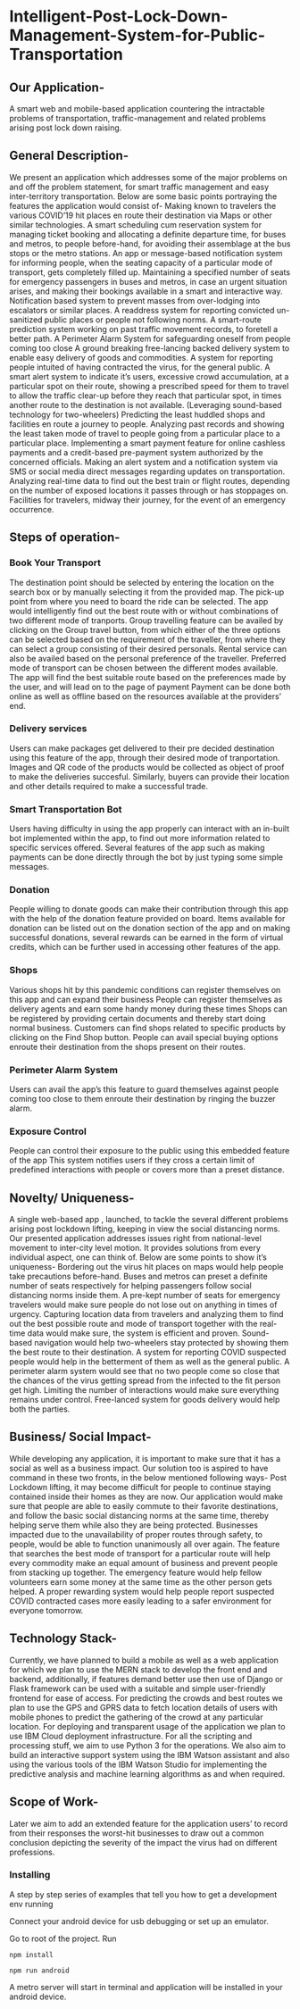 # Intelligent-Post-Lock-Down-Management-System-for-Public-Transportation

## Our Application-
A smart web and mobile-based application countering the intractable problems of transportation, traffic-management and related problems arising post lock down raising.

## General Description-
We present an application which addresses some of the major problems on and off the problem statement, for smart traffic management and easy inter-territory transportation. Below are some basic points portraying the features the application would consist of-
Making known to travelers the various COVID’19 hit places en route their destination via Maps or other similar technologies.
A smart scheduling cum reservation system for managing ticket booking and allocating a definite departure time, for buses and metros, to people before-hand, for avoiding their assemblage at the bus stops or the metro stations.
An app or message-based notification system for informing people, when the seating capacity of a particular mode of transport, gets completely filled up.
Maintaining a specified number of seats for emergency passengers in buses and metros, in case an urgent situation arises, and making their bookings available in a smart and interactive way.
Notification based system to prevent masses from over-lodging into escalators or similar places.
A readdress system for reporting convicted un-sanitized public places or people not following norms.
A smart-route prediction system working on past traffic movement records, to foretell a better path.
A Perimeter Alarm System for safeguarding oneself from people coming too close
A ground breaking free-lancing backed delivery system to enable easy delivery of goods and commodities.
A system for reporting people intuited of having contracted the virus, for the general public.
A smart alert system to indicate it’s users, excessive crowd accumulation, at a particular spot on their route, showing a prescribed speed for them to travel to allow the traffic clear-up before they reach that particular spot, in times another route to the destination is not available. (Leveraging sound-based technology for two-wheelers)
Predicting the least huddled shops and facilities en route a journey to people.
Analyzing past records and showing the least taken mode of travel to people going from a particular place to a particular place.
Implementing a smart payment feature for online cashless payments and  a credit-based pre-payment system authorized by the concerned officials.
Making an alert system and a notification system via SMS or  social media direct messages regarding updates on transportation.
Analyzing real-time data to find out the best train or flight routes, depending on the number of exposed locations it passes through or has stoppages on.
Facilities for travelers, midway their journey, for the event of an emergency occurrence. 

## Steps of operation-
### Book Your Transport
The destination point should be selected by entering the location on the search box or by manually selecting it from the provided map.
The pick-up point from where you need to board the ride can be selected.
The app would intelligently find out the best route with or without combinations of two different mode of tranports.
Group travelling feature can be availed by clicking on the Group travel button, from which either of the three options can be selected based on the requirement of the traveller, from where they can select a group consisting of their desired personals.
Rental service can also be availed based on the personal preference of the traveller.
Preferred mode of transport can be chosen between the different modes available.
The app will find the best suitable route based on the preferences made by the user, and will lead on to the page of payment
Payment can be done both online as well as offline based on the resources available at the providers’ end.

### Delivery services
Users can make packages get delivered to their pre decided destination using this feature of the app, through their desired mode of tranportation.
Images and QR code of the products would be collected as object of proof to make the deliveries succesful.
Similarly, buyers can provide their location and other details required to make a successful trade.

### Smart Transportation Bot
Users having difficulty in using the app properly can interact with an in-built bot implemented within the app, to find out more information related to specific services offered.
Several features of the app such as making payments can be done directly through the bot by just typing some simple messages.

### Donation
People willing to donate goods can make their contribution through this app with the help of the donation feature provided on board.
Items available for donation can be listed out on the donation section of the app and on making successful donations, several rewards can be earned in the form of virtual credits, which can be further used in accessing other features of the app.

### Shops
Various shops hit by this pandemic conditions can register themselves on this app and can expand their business
People can register themselves as delivery agents and earn some handy money during these times
Shops can be registered by providing certain documents and thereby start doing normal business.
Customers can find shops related to specific products by clicking on the Find Shop button.
People can avail special buying options enroute their destination from the shops present on their routes. 
  
### Perimeter Alarm System
Users can avail the app’s this feature to guard themselves against people coming too close to them enroute their destination by ringing the buzzer alarm.

### Exposure Control
People can control their exposure to the public using this embedded feature of the app
This system notifies users if they cross a certain limit of predefined interactions with people or covers more than a preset distance.


## Novelty/ Uniqueness-
A single web-based app , launched, to tackle the several different problems arising post lockdown lifting, keeping in view the social distancing norms. Our presented application addresses issues right from national-level movement to inter-city level motion. It provides solutions from every individual aspect, one can think of. Below are some points to show it’s uniqueness-
Bordering out the virus hit places on maps would help people take precautions before-hand.
Buses and metros can preset a definite number of seats respectively for helping passengers follow social distancing norms inside them.
A pre-kept number of seats for emergency travelers would make sure people do not lose out on anything in times of urgency.
Capturing location data from travelers and analyzing them to find out the best possible route and mode of transport together with the real-time data would make sure, the system is efficient and proven.
Sound-based navigation would help two-wheelers stay protected by showing them the best route to their destination.
A system for reporting COVID suspected people would help in the betterment of them as well as the general public.
A perimeter alarm system would see that no two people come so close that the chances of the virus getting spread from the infected to the fit person get high.
Limiting the number of interactions would make sure everything remains under control.
Free-lanced system for goods delivery would help both the parties.

## Business/ Social Impact-
While developing any application, it is important to make sure that it has a social as well as a business impact. Our solution too is aspired to have command in these two fronts, in the below mentioned following ways-
Post Lockdown lifting, it may become difficult for people to continue staying contained inside their homes as they are now. Our application would make sure that people are able to easily commute to their favorite destinations, and follow the basic social distancing norms at the same time, thereby helping serve them while also they are being protected.
Businesses impacted due to the unavailability of proper routes through safety, to people, would be able to function unanimously all over again.
The feature that searches the best mode of transport for a particular route will help every commodity make an equal amount of business and prevent people from stacking up together.
The emergency feature would help fellow volunteers earn some money at the same time as the other person gets helped.
A proper rewarding system would help people report suspected COVID contracted cases more easily leading to a safer environment for everyone tomorrow.


## Technology Stack-
Currently, we have planned to build a mobile as well as a web application for which we plan to use the MERN stack to develop the front end and backend, additionally, if features demand better use then use of Django or Flask framework can be used with a suitable and simple user-friendly frontend for ease of access. For predicting the crowds and best routes we plan to use the GPS and GPRS data to fetch location details of users with mobile phones to predict the gathering of the crowd at any particular location. For deploying and transparent usage of the application we plan to use IBM Cloud deployment infrastructure. For all the scripting and processing stuff, we aim to use Python 3 for the operations. We also aim to build an interactive support system using the IBM Watson assistant and also using the various tools of the IBM Watson Studio for implementing the predictive analysis and machine learning algorithms as and when required.

## Scope of Work-
Later we aim to add an extended feature for the application users’ to record from their responses the worst-hit businesses to draw out a common conclusion depicting the severity of the impact the virus had on different professions.

### Installing

A step by step series of examples that tell you how to get a development env running

Connect your android device for usb debugging or set up an emulator.

Go to root of the project. Run

```
npm install
```

```
npm run android
```

A metro server will start in terminal and application will be installed in your android device.
